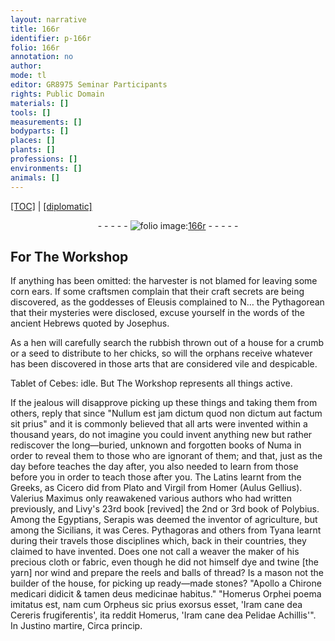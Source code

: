 ```yaml
---
layout: narrative
title: 166r
identifier: p-166r
folio: 166r
annotation: no
author:
mode: tl
editor: GR8975 Seminar Participants
rights: Public Domain
materials: []
tools: []
measurements: []
bodyparts: []
places: []
plants: []
professions: []
environments: []
animals: []
---
```


<p><a href="{{ site.baseurl }}/translation/">[TOC]</a> | <a href="{{ site.baseurl }}/_texts/p-166r_tc.md/">[diplomatic]</a></p><div class="folio" align="center">- - - - - <a href="http://gallica.bnf.fr/ark:/12148/btv1b10500001g/f337.item.r=" target="_blank"><img src="https://cu-mkp.github.io/2017-workshop-edition/assets/photo-icon.png" alt="folio image: " style="display:inline-block; margin-bottom:-3px;"/>166r</a> - - - - - </div>  
  

## For The Workshop

 
 If anything has been omitted: the harvester is not blamed for leaving some corn ears. If some craftsmen complain that their craft secrets are being discovered, as the goddesses of Eleusis complained to N… the Pythagorean that their mysteries were disclosed, excuse yourself in the words of the ancient Hebrews quoted by Josephus.
 
 As a hen will carefully search the rubbish thrown out of a house for a crumb or a seed to distribute to her chicks, so will the orphans receive whatever has been discovered in those arts that are considered vile and despicable.
 
 Tablet of Cebes: idle. But The Workshop represents all things active. 
 
 If the jealous will disapprove picking up these things and taking them from others, reply that since "Nullum est jam dictum quod non dictum aut factum sit prius" and it is commonly believed that all arts were invented within a thousand years, do not imagine you could invent anything new but rather rediscover the long—buried, unknown and forgotten books of Numa in order to reveal them to those who are ignorant of them; and that, just as the day before teaches the day after, you also needed to learn from those before you in order to teach those after you. The Latins learnt from the Greeks, as Cicero did from Plato and Virgil from Homer (Aulus Gellius). Valerius Maximus only reawakened various authors who had written previously, and Livy's 23rd book [revived] the 2nd or 3rd book of Polybius. Among the Egyptians, Serapis was deemed the inventor of agriculture, but among the Sicilians, it was Ceres. Pythagoras and others from Tyana learnt during their travels those disciplines which, back in their countries, they claimed to have invented. Does one not call a weaver the maker of his precious cloth or fabric, even though he did not himself dye and twine [the yarn] nor wind and prepare the reels and balls of thread? Is a mason not the builder of the house, for picking up ready—made stones? "Apollo a Chirone medicari didicit & tamen deus medicinae habitus." "Homerus Orphei poema imitatus est, nam cum Orpheus sic prius exorsus esset, 'Iram cane dea Cereris frugiferentis', ita reddit Homerus, 'Iram cane dea Pelidae Achillis'". In Justino martire, Circa princip. 
 
